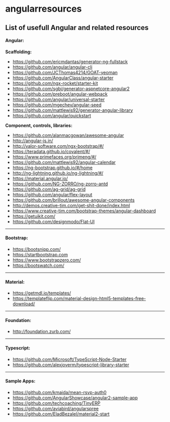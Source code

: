# angularresources
<h2>List of usefull Angular and related resources</h2>

<h4>Angular:</h4>

<b>Scaffolding:</b><br/>
* https://github.com/ericmdantas/generator-ng-fullstack
* https://github.com/angular/angular-cli
* https://github.com/JCThomas4214/GOAT-yeoman
* https://github.com/AngularClass/angular-starter
* https://github.com/ngx-rocket/starter-kit
* https://github.com/sgbj/generator-aspnetcore-angular2
* https://github.com/preboot/angular-webpack
* https://github.com/angular/universal-starter
* https://github.com/mgechev/angular-seed
* https://github.com/mattlewis92/generator-angular-library
* https://github.com/angular/quickstart


<b>Component, controls, libraries:</b><br/>
* https://github.com/alanmacgowan/awesome-angular
* http://angular-js.in/
* http://valor-software.com/ngx-bootstrap/#/
* https://teradata.github.io/covalent/#/
* https://www.primefaces.org/primeng/#/
* https://github.com/mattlewis92/angular-calendar
* https://ng-bootstrap.github.io/#/home
* http://ng-lightning.github.io/ng-lightning/#/
* https://material.angular.io/
* https://github.com/NG-ZORRO/ng-zorro-antd
* https://github.com/ag-grid/ag-grid
* https://github.com/angular/flex-layout
* https://github.com/brillout/awesome-angular-components
* http://demos.creative-tim.com/get-shit-done/index.html
* https://www.creative-tim.com/bootstrap-themes/angular-dashboard
* https://getuikit.com/
* https://github.com/designmodo/Flat-UI

<hr>

<h4>Bootstrap:</h4>

* https://bootsnipp.com/
* https://startbootstrap.com
* https://www.bootstrapzero.com/
* https://bootswatch.com/

<hr>

<h4>Material:</h4>

* https://getmdl.io/templates/
* https://templateflip.com/material-design-html5-templates-free-download/

<hr>

<h4>Foundation: </h4>

* http://foundation.zurb.com/

<hr>

<h4>Typescript:</h4>

* https://github.com/Microsoft/TypeScript-Node-Starter
* https://github.com/alexjoverm/typescript-library-starter

<hr>

<h4>Sample Apps:</h4>

* https://github.com/kmaida/mean-rsvp-auth0
* https://github.com/AngularShowcase/angular2-sample-app
* https://github.com/techcoaching/TinyERP
* https://github.com/aviabird/angularspree
* https://github.com/EladBezalel/material2-start

